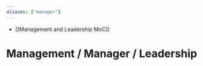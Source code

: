 ```yaml
---
aliases: ["manager"]
---
```

+ [[Management and Leadership MoC]]

# Management / Manager / Leadership